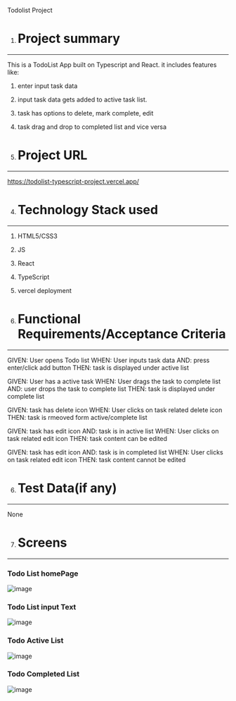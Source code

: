 Todolist Project
1. # Project summary
----------------

This is a TodoList App built on Typescript and React.
it includes features like:
1. enter input task data
2. input task data gets added to active task list.
3. task has options to delete, mark complete, edit
4. task drag and drop to completed list and vice versa


5. # Project URL
----------------

https://todolist-typescript-project.vercel.app/ 

4. # Technology Stack used
-----------------
1. HTML5/CSS3
2. JS
3. React
4. TypeScript
5. vercel deployment

5. # Functional Requirements/Acceptance Criteria
-----------------
GIVEN: User opens Todo list
WHEN: User inputs task data
AND: press enter/click add button
THEN: task is displayed under active list

GIVEN: User has a active task
WHEN: User drags the task to complete list
AND: user drops the task to complete list
THEN: task is displayed under complete list

GIVEN: task has delete icon 
WHEN: User clicks on task related delete icon
THEN: task is rmeoved form active/complete list

GIVEN: task has edit icon 
AND: task is in active list
WHEN: User clicks on task related edit icon
THEN: task content can be edited

GIVEN: task has edit icon 
AND: task is in completed list
WHEN: User clicks on task related edit icon
THEN: task content cannot  be edited

6. # Test Data(if any)
-----------------
 None

7. # Screens
------------------
### Todo List homePage
![image](https://github.com/seyedhaiderraza/TS-tasklist-app/assets/129282622/1a4df917-a768-4825-8fbf-7d88efa33de8)

### Todo List input Text
![image](https://github.com/seyedhaiderraza/TS-tasklist-app/assets/129282622/d0e6a920-1ea3-4158-8bcc-6dde554b3ffc)

### Todo Active List
![image](https://github.com/seyedhaiderraza/TS-tasklist-app/assets/129282622/6c05d90e-f721-4fd7-9b41-e189f4743e2e)



### Todo Completed List

![image](https://github.com/seyedhaiderraza/TS-tasklist-app/assets/129282622/d20d1802-6bb9-47fa-bf32-024f06e657ba)







